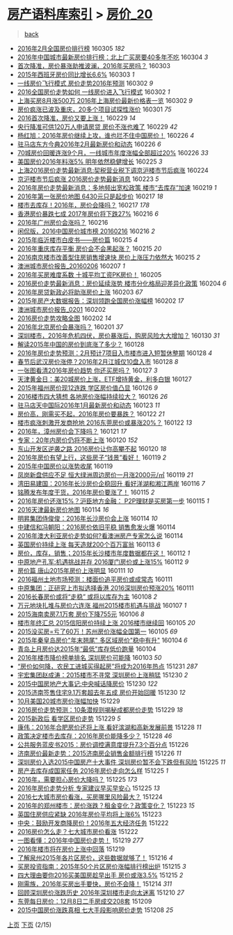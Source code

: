 [房产语料库索引](../../README.md)  > [房价_20](房价_20.md)
====
> [back](../README.md)

- [2016年2月全国房价排行榜](http://jkwz.applinzi.com/ittc/6806109759895766021.html#2016%E5%B9%B42%E6%9C%88%E5%85%A8%E5%9B%BD%E6%88%BF%E4%BB%B7%E6%8E%92%E8%A1%8C%E6%A6%9C) 160305 *182* 
- [2016年中国城市最新房价排行榜：北上广买房要40多年不吃](http://jkwz.applinzi.com/ittc/6805676538070565892.html#2016%E5%B9%B4%E4%B8%AD%E5%9B%BD%E5%9F%8E%E5%B8%82%E6%9C%80%E6%96%B0%E6%88%BF%E4%BB%B7%E6%8E%92%E8%A1%8C%E6%A6%9C%EF%BC%9A%E5%8C%97%E4%B8%8A%E5%B9%BF%E4%B9%B0%E6%88%BF%E8%A6%8140%E5%A4%9A%E5%B9%B4%E4%B8%8D%E5%90%83) 160304 *3* 
- [首次降准，房价暴涨助推波澜，2016年买房吗？](http://jkwz.applinzi.com/ittc/6805462436903650308.html#%E9%A6%96%E6%AC%A1%E9%99%8D%E5%87%86%EF%BC%8C%E6%88%BF%E4%BB%B7%E6%9A%B4%E6%B6%A8%E5%8A%A9%E6%8E%A8%E6%B3%A2%E6%BE%9C%EF%BC%8C2016%E5%B9%B4%E4%B9%B0%E6%88%BF%E5%90%97%EF%BC%9F) 160303  
- [2015年西班牙房价同比增长6.6%](http://jkwz.applinzi.com/ittc/6805213968603808772.html#2015%E5%B9%B4%E8%A5%BF%E7%8F%AD%E7%89%99%E6%88%BF%E4%BB%B7%E5%90%8C%E6%AF%94%E5%A2%9E%E9%95%BF6.6%25) 160303 *1* 
- [一线房价飞行模式 房价走势2016年预测](http://jkwz.applinzi.com/ittc/6804952264930231301.html#%E4%B8%80%E7%BA%BF%E6%88%BF%E4%BB%B7%E9%A3%9E%E8%A1%8C%E6%A8%A1%E5%BC%8F+%E6%88%BF%E4%BB%B7%E8%B5%B0%E5%8A%BF2016%E5%B9%B4%E9%A2%84%E6%B5%8B) 160302 *9* 
- [2016全国房价走势如何 一线房价进入飞行模式](http://jkwz.applinzi.com/ittc/6804948742507594756.html#2016%E5%85%A8%E5%9B%BD%E6%88%BF%E4%BB%B7%E8%B5%B0%E5%8A%BF%E5%A6%82%E4%BD%95+%E4%B8%80%E7%BA%BF%E6%88%BF%E4%BB%B7%E8%BF%9B%E5%85%A5%E9%A3%9E%E8%A1%8C%E6%A8%A1%E5%BC%8F) 160302 *1* 
- [上海买房8月涨500万 2016年上海房价最新价格表一览](http://jkwz.applinzi.com/ittc/6804932584123401221.html#%E4%B8%8A%E6%B5%B7%E4%B9%B0%E6%88%BF8%E6%9C%88%E6%B6%A8500%E4%B8%87+2016%E5%B9%B4%E4%B8%8A%E6%B5%B7%E6%88%BF%E4%BB%B7%E6%9C%80%E6%96%B0%E4%BB%B7%E6%A0%BC%E8%A1%A8%E4%B8%80%E8%A7%88) 160302 *9* 
- [房价疯涨已波及重庆，20多个项目试探性涨价](http://jkwz.applinzi.com/ittc/6804748400666870788.html#%E6%88%BF%E4%BB%B7%E7%96%AF%E6%B6%A8%E5%B7%B2%E6%B3%A2%E5%8F%8A%E9%87%8D%E5%BA%86%EF%BC%8C20%E5%A4%9A%E4%B8%AA%E9%A1%B9%E7%9B%AE%E8%AF%95%E6%8E%A2%E6%80%A7%E6%B6%A8%E4%BB%B7) 160301 *75* 
- [2016首次降准，房价又要上涨！](http://jkwz.applinzi.com/ittc/6804386130703156229.html#2016%E9%A6%96%E6%AC%A1%E9%99%8D%E5%87%86%EF%BC%8C%E6%88%BF%E4%BB%B7%E5%8F%88%E8%A6%81%E4%B8%8A%E6%B6%A8%EF%BC%81) 160229 *14* 
- [央行降准可供120万人申请房贷 房价不涨也难了](http://jkwz.applinzi.com/ittc/6804319302064800773.html#%E5%A4%AE%E8%A1%8C%E9%99%8D%E5%87%86%E5%8F%AF%E4%BE%9B120%E4%B8%87%E4%BA%BA%E7%94%B3%E8%AF%B7%E6%88%BF%E8%B4%B7+%E6%88%BF%E4%BB%B7%E4%B8%8D%E6%B6%A8%E4%B9%9F%E9%9A%BE%E4%BA%86) 160229 *42* 
- [杨红旭：2016年房价继续上攻，谁也拦不住中国房价！](http://jkwz.applinzi.com/ittc/6803230486843360261.html#%E6%9D%A8%E7%BA%A2%E6%97%AD%EF%BC%9A2016%E5%B9%B4%E6%88%BF%E4%BB%B7%E7%BB%A7%E7%BB%AD%E4%B8%8A%E6%94%BB%EF%BC%8C%E8%B0%81%E4%B9%9F%E6%8B%A6%E4%B8%8D%E4%BD%8F%E4%B8%AD%E5%9B%BD%E6%88%BF%E4%BB%B7%EF%BC%81) 160226 *4* 
- [驻马店东方今典2016年2月最新房价和动态](http://jkwz.applinzi.com/ittc/6803156297272787973.html#%E9%A9%BB%E9%A9%AC%E5%BA%97%E4%B8%9C%E6%96%B9%E4%BB%8A%E5%85%B82016%E5%B9%B42%E6%9C%88%E6%9C%80%E6%96%B0%E6%88%BF%E4%BB%B7%E5%92%8C%E5%8A%A8%E6%80%81) 160226 *6* 
- [70城房价回暖连涨9个月，一线城市年度涨幅全部超过20%](http://jkwz.applinzi.com/ittc/6803096247019766788.html#70%E5%9F%8E%E6%88%BF%E4%BB%B7%E5%9B%9E%E6%9A%96%E8%BF%9E%E6%B6%A89%E4%B8%AA%E6%9C%88%EF%BC%8C%E4%B8%80%E7%BA%BF%E5%9F%8E%E5%B8%82%E5%B9%B4%E5%BA%A6%E6%B6%A8%E5%B9%85%E5%85%A8%E9%83%A8%E8%B6%85%E8%BF%8720%25) 160226 *33* 
- [美国房价2016年料涨5% 明年依然稳健增长](http://jkwz.applinzi.com/ittc/6802728487269958660.html#%E7%BE%8E%E5%9B%BD%E6%88%BF%E4%BB%B72016%E5%B9%B4%E6%96%99%E6%B6%A85%25+%E6%98%8E%E5%B9%B4%E4%BE%9D%E7%84%B6%E7%A8%B3%E5%81%A5%E5%A2%9E%E9%95%BF) 160225 *3* 
- [上海2016房价走势最新消息:契税营业税下调京沪楼市节后疯涨](http://jkwz.applinzi.com/ittc/6802401678477231108.html#%E4%B8%8A%E6%B5%B72016%E6%88%BF%E4%BB%B7%E8%B5%B0%E5%8A%BF%E6%9C%80%E6%96%B0%E6%B6%88%E6%81%AF%3A%E5%A5%91%E7%A8%8E%E8%90%A5%E4%B8%9A%E7%A8%8E%E4%B8%8B%E8%B0%83%E4%BA%AC%E6%B2%AA%E6%A5%BC%E5%B8%82%E8%8A%82%E5%90%8E%E7%96%AF%E6%B6%A8) 160224  
- [京沪楼市节后疯涨 2016房价走势最新消息](http://jkwz.applinzi.com/ittc/6802016239027225604.html#%E4%BA%AC%E6%B2%AA%E6%A5%BC%E5%B8%82%E8%8A%82%E5%90%8E%E7%96%AF%E6%B6%A8+2016%E6%88%BF%E4%BB%B7%E8%B5%B0%E5%8A%BF%E6%9C%80%E6%96%B0%E6%B6%88%E6%81%AF) 160223 *5* 
- [2016年房价走势最新消息：多地频出宽松政策 楼市“去库存”加速](http://jkwz.applinzi.com/ittc/6800492447360615429.html#2016%E5%B9%B4%E6%88%BF%E4%BB%B7%E8%B5%B0%E5%8A%BF%E6%9C%80%E6%96%B0%E6%B6%88%E6%81%AF%EF%BC%9A%E5%A4%9A%E5%9C%B0%E9%A2%91%E5%87%BA%E5%AE%BD%E6%9D%BE%E6%94%BF%E7%AD%96+%E6%A5%BC%E5%B8%82%E2%80%9C%E5%8E%BB%E5%BA%93%E5%AD%98%E2%80%9D%E5%8A%A0%E9%80%9F) 160219 *1* 
- [2016年第一张房价地图 6430元只是起步价](http://jkwz.applinzi.com/ittc/6799925971817858052.html#2016%E5%B9%B4%E7%AC%AC%E4%B8%80%E5%BC%A0%E6%88%BF%E4%BB%B7%E5%9C%B0%E5%9B%BE+6430%E5%85%83%E5%8F%AA%E6%98%AF%E8%B5%B7%E6%AD%A5%E4%BB%B7) 160217 *18* 
- [楼市去库存！2016年，房价会降吗？](http://jkwz.applinzi.com/ittc/6799832529662116869.html#%E6%A5%BC%E5%B8%82%E5%8E%BB%E5%BA%93%E5%AD%98%EF%BC%812016%E5%B9%B4%EF%BC%8C%E6%88%BF%E4%BB%B7%E4%BC%9A%E9%99%8D%E5%90%97%EF%BC%9F) 160217 *178* 
- [香港房价暴跌七成 2017年房价将下跌27%](http://jkwz.applinzi.com/ittc/6799458398575789061.html#%E9%A6%99%E6%B8%AF%E6%88%BF%E4%BB%B7%E6%9A%B4%E8%B7%8C%E4%B8%83%E6%88%90+2017%E5%B9%B4%E6%88%BF%E4%BB%B7%E5%B0%86%E4%B8%8B%E8%B7%8C27%25) 160216 *6* 
- [2016年广州房价会涨吗？](http://jkwz.applinzi.com/ittc/6799382245815092228.html#2016%E5%B9%B4%E5%B9%BF%E5%B7%9E%E6%88%BF%E4%BB%B7%E4%BC%9A%E6%B6%A8%E5%90%97%EF%BC%9F) 160216  
- [闲侃版，2016中国房价城市榜  20160216](http://jkwz.applinzi.com/ittc/6799222261076722692.html#%E9%97%B2%E4%BE%83%E7%89%88%EF%BC%8C2016%E4%B8%AD%E5%9B%BD%E6%88%BF%E4%BB%B7%E5%9F%8E%E5%B8%82%E6%A6%9C++20160216) 160216 *2* 
- [2015年临沂楼市白皮书——房价篇](http://jkwz.applinzi.com/ittc/6799064320700843012.html#2015%E5%B9%B4%E4%B8%B4%E6%B2%82%E6%A5%BC%E5%B8%82%E7%99%BD%E7%9A%AE%E4%B9%A6%E2%80%94%E2%80%94%E6%88%BF%E4%BB%B7%E7%AF%87) 160215 *4* 
- [2016年重庆库存平衡  房价会不会黑起涨？](http://jkwz.applinzi.com/ittc/6799052319299732485.html#2016%E5%B9%B4%E9%87%8D%E5%BA%86%E5%BA%93%E5%AD%98%E5%B9%B3%E8%A1%A1++%E6%88%BF%E4%BB%B7%E4%BC%9A%E4%B8%8D%E4%BC%9A%E9%BB%91%E8%B5%B7%E6%B6%A8%EF%BC%9F) 160215 *20* 
- [2016南京楼市改善型住房销售增速快 房价上涨压力依然大](http://jkwz.applinzi.com/ittc/6798958495508464645.html#2016%E5%8D%97%E4%BA%AC%E6%A5%BC%E5%B8%82%E6%94%B9%E5%96%84%E5%9E%8B%E4%BD%8F%E6%88%BF%E9%94%80%E5%94%AE%E5%A2%9E%E9%80%9F%E5%BF%AB+%E6%88%BF%E4%BB%B7%E4%B8%8A%E6%B6%A8%E5%8E%8B%E5%8A%9B%E4%BE%9D%E7%84%B6%E5%A4%A7) 160215 *2* 
- [澳洲城市房价报告_20160206](http://jkwz.applinzi.com/ittc/6796121197918028805.html#%E6%BE%B3%E6%B4%B2%E5%9F%8E%E5%B8%82%E6%88%BF%E4%BB%B7%E6%8A%A5%E5%91%8A_20160206) 160207 *1* 
- [2016年买房难度系数 十城平均工资PK房价！](http://jkwz.applinzi.com/ittc/6795297957716952068.html#2016%E5%B9%B4%E4%B9%B0%E6%88%BF%E9%9A%BE%E5%BA%A6%E7%B3%BB%E6%95%B0+%E5%8D%81%E5%9F%8E%E5%B9%B3%E5%9D%87%E5%B7%A5%E8%B5%84PK%E6%88%BF%E4%BB%B7%EF%BC%81) 160205  
- [2016房价走势最新消息：房价延续涨势 楼市分化格局迎差异化政策](http://jkwz.applinzi.com/ittc/6795012720340501509.html#2016%E6%88%BF%E4%BB%B7%E8%B5%B0%E5%8A%BF%E6%9C%80%E6%96%B0%E6%B6%88%E6%81%AF%EF%BC%9A%E6%88%BF%E4%BB%B7%E5%BB%B6%E7%BB%AD%E6%B6%A8%E5%8A%BF+%E6%A5%BC%E5%B8%82%E5%88%86%E5%8C%96%E6%A0%BC%E5%B1%80%E8%BF%8E%E5%B7%AE%E5%BC%82%E5%8C%96%E6%94%BF%E7%AD%96) 160204 *6* 
- [2016年房贷新政必将助涨房价上涨](http://jkwz.applinzi.com/ittc/6794696812027970565.html#2016%E5%B9%B4%E6%88%BF%E8%B4%B7%E6%96%B0%E6%94%BF%E5%BF%85%E5%B0%86%E5%8A%A9%E6%B6%A8%E6%88%BF%E4%BB%B7%E4%B8%8A%E6%B6%A8) 160203 *67* 
- [2015年房产大数据报告：深圳领跑全国房价涨幅榜](http://jkwz.applinzi.com/ittc/6794313193929311237.html#2015%E5%B9%B4%E6%88%BF%E4%BA%A7%E5%A4%A7%E6%95%B0%E6%8D%AE%E6%8A%A5%E5%91%8A%EF%BC%9A%E6%B7%B1%E5%9C%B3%E9%A2%86%E8%B7%91%E5%85%A8%E5%9B%BD%E6%88%BF%E4%BB%B7%E6%B6%A8%E5%B9%85%E6%A6%9C) 160202 *17* 
- [澳洲城市房价报告_0201](http://jkwz.applinzi.com/ittc/6794180121091113989.html#%E6%BE%B3%E6%B4%B2%E5%9F%8E%E5%B8%82%E6%88%BF%E4%BB%B7%E6%8A%A5%E5%91%8A_0201) 160202  
- [2016房价走势攻略全图](http://jkwz.applinzi.com/ittc/6793827512912184324.html#2016%E6%88%BF%E4%BB%B7%E8%B5%B0%E5%8A%BF%E6%94%BB%E7%95%A5%E5%85%A8%E5%9B%BE) 160202 *14* 
- [2016年北京房价会暴涨吗？](http://jkwz.applinzi.com/ittc/6793807866465092612.html#2016%E5%B9%B4%E5%8C%97%E4%BA%AC%E6%88%BF%E4%BB%B7%E4%BC%9A%E6%9A%B4%E6%B6%A8%E5%90%97%EF%BC%9F) 160201 *37* 
- [深圳楼市，2016年危机四伏，房价暴涨后，购房风险大大增加？](http://jkwz.applinzi.com/ittc/6793021872925049860.html#%E6%B7%B1%E5%9C%B3%E6%A5%BC%E5%B8%82%EF%BC%8C2016%E5%B9%B4%E5%8D%B1%E6%9C%BA%E5%9B%9B%E4%BC%8F%EF%BC%8C%E6%88%BF%E4%BB%B7%E6%9A%B4%E6%B6%A8%E5%90%8E%EF%BC%8C%E8%B4%AD%E6%88%BF%E9%A3%8E%E9%99%A9%E5%A4%A7%E5%A4%A7%E5%A2%9E%E5%8A%A0%EF%BC%9F) 160130 *31* 
- [解读2015年中国的房价到底涨了多少？](http://jkwz.applinzi.com/ittc/6792436929937277957.html#%E8%A7%A3%E8%AF%BB2015%E5%B9%B4%E4%B8%AD%E5%9B%BD%E7%9A%84%E6%88%BF%E4%BB%B7%E5%88%B0%E5%BA%95%E6%B6%A8%E4%BA%86%E5%A4%9A%E5%B0%91%EF%BC%9F) 160128  
- [2016年房价走势预测：2月预计7项目入市楼市进入短暂休整期](http://jkwz.applinzi.com/ittc/6792419065075336196.html#2016%E5%B9%B4%E6%88%BF%E4%BB%B7%E8%B5%B0%E5%8A%BF%E9%A2%84%E6%B5%8B%EF%BC%9A2%E6%9C%88%E9%A2%84%E8%AE%A17%E9%A1%B9%E7%9B%AE%E5%85%A5%E5%B8%82%E6%A5%BC%E5%B8%82%E8%BF%9B%E5%85%A5%E7%9F%AD%E6%9A%82%E4%BC%91%E6%95%B4%E6%9C%9F) 160128 *4* 
- [春节后武汉房价涨停？2016年2月江城仅10盘入市](http://jkwz.applinzi.com/ittc/6792311613176677380.html#%E6%98%A5%E8%8A%82%E5%90%8E%E6%AD%A6%E6%B1%89%E6%88%BF%E4%BB%B7%E6%B6%A8%E5%81%9C%EF%BC%9F2016%E5%B9%B42%E6%9C%88%E6%B1%9F%E5%9F%8E%E4%BB%8510%E7%9B%98%E5%85%A5%E5%B8%82) 160128 *8* 
- [一张图看清2016年房价趋势 你还买房吗？](http://jkwz.applinzi.com/ittc/6792106269020259332.html#%E4%B8%80%E5%BC%A0%E5%9B%BE%E7%9C%8B%E6%B8%852016%E5%B9%B4%E6%88%BF%E4%BB%B7%E8%B6%8B%E5%8A%BF+%E4%BD%A0%E8%BF%98%E4%B9%B0%E6%88%BF%E5%90%97%EF%BC%9F) 160127 *3* 
- [天津黄金日：美20城房价上涨，ETF增持黄金，利多白银](http://jkwz.applinzi.com/ittc/6791943976600994821.html#%E5%A4%A9%E6%B4%A5%E9%BB%84%E9%87%91%E6%97%A5%EF%BC%9A%E7%BE%8E20%E5%9F%8E%E6%88%BF%E4%BB%B7%E4%B8%8A%E6%B6%A8%EF%BC%8CETF%E5%A2%9E%E6%8C%81%E9%BB%84%E9%87%91%EF%BC%8C%E5%88%A9%E5%A4%9A%E7%99%BD%E9%93%B6) 160127  
- [2015年福州房价现12连跌 学区房价值凸显](http://jkwz.applinzi.com/ittc/6791555656838546437.html#2015%E5%B9%B4%E7%A6%8F%E5%B7%9E%E6%88%BF%E4%BB%B7%E7%8E%B012%E8%BF%9E%E8%B7%8C+%E5%AD%A6%E5%8C%BA%E6%88%BF%E4%BB%B7%E5%80%BC%E5%87%B8%E6%98%BE) 160126 *9* 
- [2016楼市四大猜想 各地房价涨幅持续拉大？](http://jkwz.applinzi.com/ittc/6791545038324630532.html#2016%E6%A5%BC%E5%B8%82%E5%9B%9B%E5%A4%A7%E7%8C%9C%E6%83%B3+%E5%90%84%E5%9C%B0%E6%88%BF%E4%BB%B7%E6%B6%A8%E5%B9%85%E6%8C%81%E7%BB%AD%E6%8B%89%E5%A4%A7%EF%BC%9F) 160126 *26* 
- [驻马店天中国际2016年1月最新房价和动态](http://jkwz.applinzi.com/ittc/6790538709581693957.html#%E9%A9%BB%E9%A9%AC%E5%BA%97%E5%A4%A9%E4%B8%AD%E5%9B%BD%E9%99%852016%E5%B9%B41%E6%9C%88%E6%9C%80%E6%96%B0%E6%88%BF%E4%BB%B7%E5%92%8C%E5%8A%A8%E6%80%81) 160123 *11* 
- [房价高，刚需买不起，2016年房价要暴跌？](http://jkwz.applinzi.com/ittc/6790249950524998660.html#%E6%88%BF%E4%BB%B7%E9%AB%98%EF%BC%8C%E5%88%9A%E9%9C%80%E4%B9%B0%E4%B8%8D%E8%B5%B7%EF%BC%8C2016%E5%B9%B4%E6%88%BF%E4%BB%B7%E8%A6%81%E6%9A%B4%E8%B7%8C%EF%BC%9F) 160122 *21* 
- [楼市疯涨刺激开发商抢地 2016东莞房价或暴涨20%？](http://jkwz.applinzi.com/ittc/6790080494683292676.html#%E6%A5%BC%E5%B8%82%E7%96%AF%E6%B6%A8%E5%88%BA%E6%BF%80%E5%BC%80%E5%8F%91%E5%95%86%E6%8A%A2%E5%9C%B0+2016%E4%B8%9C%E8%8E%9E%E6%88%BF%E4%BB%B7%E6%88%96%E6%9A%B4%E6%B6%A820%25%EF%BC%9F) 160122 *13* 
- [2016年，漳州房价会下降吗？](http://jkwz.applinzi.com/ittc/6789812630449554436.html#2016%E5%B9%B4%EF%BC%8C%E6%BC%B3%E5%B7%9E%E6%88%BF%E4%BB%B7%E4%BC%9A%E4%B8%8B%E9%99%8D%E5%90%97%EF%BC%9F) 160121 *17* 
- [专家：20年内房价仍将不断上涨](http://jkwz.applinzi.com/ittc/6789439813363172356.html#%E4%B8%93%E5%AE%B6%EF%BC%9A20%E5%B9%B4%E5%86%85%E6%88%BF%E4%BB%B7%E4%BB%8D%E5%B0%86%E4%B8%8D%E6%96%AD%E4%B8%8A%E6%B6%A8) 160120 *152* 
- [东山开发区逆袭之路 2016房价让你高攀不起](http://jkwz.applinzi.com/ittc/6789342149724341252.html#%E4%B8%9C%E5%B1%B1%E5%BC%80%E5%8F%91%E5%8C%BA%E9%80%86%E8%A2%AD%E4%B9%8B%E8%B7%AF+2016%E6%88%BF%E4%BB%B7%E8%AE%A9%E4%BD%A0%E9%AB%98%E6%94%80%E4%B8%8D%E8%B5%B7) 160120 *18* 
- [2016年房价有望上行，这些房子“钱景”看好！](http://jkwz.applinzi.com/ittc/6789028111186396165.html#2016%E5%B9%B4%E6%88%BF%E4%BB%B7%E6%9C%89%E6%9C%9B%E4%B8%8A%E8%A1%8C%EF%BC%8C%E8%BF%99%E4%BA%9B%E6%88%BF%E5%AD%90%E2%80%9C%E9%92%B1%E6%99%AF%E2%80%9D%E7%9C%8B%E5%A5%BD%EF%BC%81) 160119 *2* 
- [2015年中国房价以涨势收尾](http://jkwz.applinzi.com/ittc/6788977511253935109.html#2015%E5%B9%B4%E4%B8%AD%E5%9B%BD%E6%88%BF%E4%BB%B7%E4%BB%A5%E6%B6%A8%E5%8A%BF%E6%94%B6%E5%B0%BE) 160119  
- [凤岗新盘供应不足 恒大绿洲周边房价一月涨2000元/㎡](http://jkwz.applinzi.com/ittc/6788970878809408516.html#%E5%87%A4%E5%B2%97%E6%96%B0%E7%9B%98%E4%BE%9B%E5%BA%94%E4%B8%8D%E8%B6%B3+%E6%81%92%E5%A4%A7%E7%BB%BF%E6%B4%B2%E5%91%A8%E8%BE%B9%E6%88%BF%E4%BB%B7%E4%B8%80%E6%9C%88%E6%B6%A82000%E5%85%83%2F%E3%8E%A1) 160119 *21* 
- [湾田易建国：2016年长沙房价企稳回升 看好洋湖和湘江两岸](http://jkwz.applinzi.com/ittc/6787822533776770052.html#%E6%B9%BE%E7%94%B0%E6%98%93%E5%BB%BA%E5%9B%BD%EF%BC%9A2016%E5%B9%B4%E9%95%BF%E6%B2%99%E6%88%BF%E4%BB%B7%E4%BC%81%E7%A8%B3%E5%9B%9E%E5%8D%87+%E7%9C%8B%E5%A5%BD%E6%B4%8B%E6%B9%96%E5%92%8C%E6%B9%98%E6%B1%9F%E4%B8%A4%E5%B2%B8) 160116 *7* 
- [铭腾发布年度干货，2016年房价要涨了！](http://jkwz.applinzi.com/ittc/6787632649854256133.html#%E9%93%AD%E8%85%BE%E5%8F%91%E5%B8%83%E5%B9%B4%E5%BA%A6%E5%B9%B2%E8%B4%A7%EF%BC%8C2016%E5%B9%B4%E6%88%BF%E4%BB%B7%E8%A6%81%E6%B6%A8%E4%BA%86%EF%BC%81) 160115 *2* 
- [2016年房价还涨15%？沪臣地方金融： P2P理财是买房第一步](http://jkwz.applinzi.com/ittc/6787506509340738564.html#2016%E5%B9%B4%E6%88%BF%E4%BB%B7%E8%BF%98%E6%B6%A815%25%EF%BC%9F%E6%B2%AA%E8%87%A3%E5%9C%B0%E6%96%B9%E9%87%91%E8%9E%8D%EF%BC%9A+P2P%E7%90%86%E8%B4%A2%E6%98%AF%E4%B9%B0%E6%88%BF%E7%AC%AC%E4%B8%80%E6%AD%A5) 160115 *1* 
- [2016天津最新房价地图](http://jkwz.applinzi.com/ittc/6787245594292782085.html#2016%E5%A4%A9%E6%B4%A5%E6%9C%80%E6%96%B0%E6%88%BF%E4%BB%B7%E5%9C%B0%E5%9B%BE) 160114 *16* 
- [明昇集团侍俊俊：2016年长沙房价会上涨](http://jkwz.applinzi.com/ittc/6787192088760419332.html#%E6%98%8E%E6%98%87%E9%9B%86%E5%9B%A2%E4%BE%8D%E4%BF%8A%E4%BF%8A%EF%BC%9A2016%E5%B9%B4%E9%95%BF%E6%B2%99%E6%88%BF%E4%BB%B7%E4%BC%9A%E4%B8%8A%E6%B6%A8) 160114 *10* 
- [中建信和冯朝阳：2016房价依旧平稳 销售愈发火爆](http://jkwz.applinzi.com/ittc/6787173720942707716.html#%E4%B8%AD%E5%BB%BA%E4%BF%A1%E5%92%8C%E5%86%AF%E6%9C%9D%E9%98%B3%EF%BC%9A2016%E6%88%BF%E4%BB%B7%E4%BE%9D%E6%97%A7%E5%B9%B3%E7%A8%B3+%E9%94%80%E5%94%AE%E6%84%88%E5%8F%91%E7%81%AB%E7%88%86) 160114  
- [2016年澳大利亚房价走势如何?看澳洲房产专家怎么说](http://jkwz.applinzi.com/ittc/6787118497779942404.html#2016%E5%B9%B4%E6%BE%B3%E5%A4%A7%E5%88%A9%E4%BA%9A%E6%88%BF%E4%BB%B7%E8%B5%B0%E5%8A%BF%E5%A6%82%E4%BD%95%3F%E7%9C%8B%E6%BE%B3%E6%B4%B2%E6%88%BF%E4%BA%A7%E4%B8%93%E5%AE%B6%E6%80%8E%E4%B9%88%E8%AF%B4) 160114  
- [英国房价持续上涨 每天造就200个百万富翁](http://jkwz.applinzi.com/ittc/6786790260663124997.html#%E8%8B%B1%E5%9B%BD%E6%88%BF%E4%BB%B7%E6%8C%81%E7%BB%AD%E4%B8%8A%E6%B6%A8+%E6%AF%8F%E5%A4%A9%E9%80%A0%E5%B0%B1200%E4%B8%AA%E7%99%BE%E4%B8%87%E5%AF%8C%E7%BF%81) 160113 *6* 
- [房价，库存，销售；2015年长沙楼市年度数据都在这！](http://jkwz.applinzi.com/ittc/6786451337218884612.html#%E6%88%BF%E4%BB%B7%EF%BC%8C%E5%BA%93%E5%AD%98%EF%BC%8C%E9%94%80%E5%94%AE%EF%BC%9B2015%E5%B9%B4%E9%95%BF%E6%B2%99%E6%A5%BC%E5%B8%82%E5%B9%B4%E5%BA%A6%E6%95%B0%E6%8D%AE%E9%83%BD%E5%9C%A8%E8%BF%99%EF%BC%81) 160112 *1* 
- [中原地产孔军:机遇挑战并存 2016厦门房价或上涨15%](http://jkwz.applinzi.com/ittc/6786431704235508740.html#%E4%B8%AD%E5%8E%9F%E5%9C%B0%E4%BA%A7%E5%AD%94%E5%86%9B%3A%E6%9C%BA%E9%81%87%E6%8C%91%E6%88%98%E5%B9%B6%E5%AD%98+2016%E5%8E%A6%E9%97%A8%E6%88%BF%E4%BB%B7%E6%88%96%E4%B8%8A%E6%B6%A815%25) 160112 *9* 
- [房价篇 唐山2015年房价上涨明显](http://jkwz.applinzi.com/ittc/6786128465036313604.html#%E6%88%BF%E4%BB%B7%E7%AF%87+%E5%94%90%E5%B1%B12015%E5%B9%B4%E6%88%BF%E4%BB%B7%E4%B8%8A%E6%B6%A8%E6%98%8E%E6%98%BE) 160111 *10* 
- [2016福州土地市场预测：楼面价追平房价或成常态](http://jkwz.applinzi.com/ittc/6786091892613841924.html#2016%E7%A6%8F%E5%B7%9E%E5%9C%9F%E5%9C%B0%E5%B8%82%E5%9C%BA%E9%A2%84%E6%B5%8B%EF%BC%9A%E6%A5%BC%E9%9D%A2%E4%BB%B7%E8%BF%BD%E5%B9%B3%E6%88%BF%E4%BB%B7%E6%88%96%E6%88%90%E5%B8%B8%E6%80%81) 160111  
- [中原集团：正研究上市拟选择香港 2016深圳房价预涨20%](http://jkwz.applinzi.com/ittc/6785994766638646276.html#%E4%B8%AD%E5%8E%9F%E9%9B%86%E5%9B%A2%EF%BC%9A%E6%AD%A3%E7%A0%94%E7%A9%B6%E4%B8%8A%E5%B8%82%E6%8B%9F%E9%80%89%E6%8B%A9%E9%A6%99%E6%B8%AF+2016%E6%B7%B1%E5%9C%B3%E6%88%BF%E4%BB%B7%E9%A2%84%E6%B6%A820%25) 160111  
- [2016长春房价或将“走稳” 或将以库存为主](http://jkwz.applinzi.com/ittc/6784878577485087748.html#2016%E9%95%BF%E6%98%A5%E6%88%BF%E4%BB%B7%E6%88%96%E5%B0%86%E2%80%9C%E8%B5%B0%E7%A8%B3%E2%80%9D+%E6%88%96%E5%B0%86%E4%BB%A5%E5%BA%93%E5%AD%98%E4%B8%BA%E4%B8%BB) 160108 *2* 
- [万元地块扎堆与房价六连涨 福州2015楼市机遇与挑战](http://jkwz.applinzi.com/ittc/6784503526491423749.html#%E4%B8%87%E5%85%83%E5%9C%B0%E5%9D%97%E6%89%8E%E5%A0%86%E4%B8%8E%E6%88%BF%E4%BB%B7%E5%85%AD%E8%BF%9E%E6%B6%A8+%E7%A6%8F%E5%B7%9E2015%E6%A5%BC%E5%B8%82%E6%9C%BA%E9%81%87%E4%B8%8E%E6%8C%91%E6%88%98) 160107 *1* 
- [2015海南卖房7.1万套 房价下降755元](http://jkwz.applinzi.com/ittc/6784214662216418308.html#2015%E6%B5%B7%E5%8D%97%E5%8D%96%E6%88%BF7.1%E4%B8%87%E5%A5%97+%E6%88%BF%E4%BB%B7%E4%B8%8B%E9%99%8D755%E5%85%83) 160106 *8* 
- [楼市年终汇总  2015信阳房价持续上涨 2016楼市继续回](http://jkwz.applinzi.com/ittc/6783861097052505092.html#%E6%A5%BC%E5%B8%82%E5%B9%B4%E7%BB%88%E6%B1%87%E6%80%BB++2015%E4%BF%A1%E9%98%B3%E6%88%BF%E4%BB%B7%E6%8C%81%E7%BB%AD%E4%B8%8A%E6%B6%A8+2016%E6%A5%BC%E5%B8%82%E7%BB%A7%E7%BB%AD%E5%9B%9E) 160105 *20* 
- [2015没买房=亏了60万！苏州房价涨幅全国第一](http://jkwz.applinzi.com/ittc/6783835422069359621.html#2015%E6%B2%A1%E4%B9%B0%E6%88%BF%3D%E4%BA%8F%E4%BA%8660%E4%B8%87%EF%BC%81%E8%8B%8F%E5%B7%9E%E6%88%BF%E4%BB%B7%E6%B6%A8%E5%B9%85%E5%85%A8%E5%9B%BD%E7%AC%AC%E4%B8%80) 160105 *69* 
- [2015年秦皇岛房价&quot;年末翘尾&quot; 多区域房价&quot;稳中有升&quot;](http://jkwz.applinzi.com/ittc/6783498725242700805.html#2015%E5%B9%B4%E7%A7%A6%E7%9A%87%E5%B2%9B%E6%88%BF%E4%BB%B7%26quot%3B%E5%B9%B4%E6%9C%AB%E7%BF%98%E5%B0%BE%26quot%3B+%E5%A4%9A%E5%8C%BA%E5%9F%9F%E6%88%BF%E4%BB%B7%26quot%3B%E7%A8%B3%E4%B8%AD%E6%9C%89%E5%8D%87%26quot%3B) 160104 *6* 
- [青岛上月房价达2015年“最低”库存低价跑量](http://jkwz.applinzi.com/ittc/6783399848468546565.html#%E9%9D%92%E5%B2%9B%E4%B8%8A%E6%9C%88%E6%88%BF%E4%BB%B7%E8%BE%BE2015%E5%B9%B4%E2%80%9C%E6%9C%80%E4%BD%8E%E2%80%9D%E5%BA%93%E5%AD%98%E4%BD%8E%E4%BB%B7%E8%B7%91%E9%87%8F) 160104  
- [2016年楼市降价榜单排名 深圳房价可能降](http://jkwz.applinzi.com/ittc/6783227972916085764.html#2016%E5%B9%B4%E6%A5%BC%E5%B8%82%E9%99%8D%E4%BB%B7%E6%A6%9C%E5%8D%95%E6%8E%92%E5%90%8D+%E6%B7%B1%E5%9C%B3%E6%88%BF%E4%BB%B7%E5%8F%AF%E8%83%BD%E9%99%8D) 160103 *50* 
- [“房价如何降，农民工进城买得起房”将成为2016年热点](http://jkwz.applinzi.com/ittc/6781956314393740292.html#%E2%80%9C%E6%88%BF%E4%BB%B7%E5%A6%82%E4%BD%95%E9%99%8D%EF%BC%8C%E5%86%9C%E6%B0%91%E5%B7%A5%E8%BF%9B%E5%9F%8E%E4%B9%B0%E5%BE%97%E8%B5%B7%E6%88%BF%E2%80%9D%E5%B0%86%E6%88%90%E4%B8%BA2016%E5%B9%B4%E7%83%AD%E7%82%B9) 151231 *287* 
- [宇宏集团赵成涛：2015楼市不寻常 深圳房价上涨稍猛](http://jkwz.applinzi.com/ittc/6781645989459002373.html#%E5%AE%87%E5%AE%8F%E9%9B%86%E5%9B%A2%E8%B5%B5%E6%88%90%E6%B6%9B%EF%BC%9A2015%E6%A5%BC%E5%B8%82%E4%B8%8D%E5%AF%BB%E5%B8%B8+%E6%B7%B1%E5%9C%B3%E6%88%BF%E4%BB%B7%E4%B8%8A%E6%B6%A8%E7%A8%8D%E7%8C%9B) 151230 *2* 
- [2015中国房地产大事记:中央喊话降房价](http://jkwz.applinzi.com/ittc/6781614540563416068.html#2015%E4%B8%AD%E5%9B%BD%E6%88%BF%E5%9C%B0%E4%BA%A7%E5%A4%A7%E4%BA%8B%E8%AE%B0%3A%E4%B8%AD%E5%A4%AE%E5%96%8A%E8%AF%9D%E9%99%8D%E6%88%BF%E4%BB%B7) 151230 *122* 
- [2015济南签售住宅9.1万套超去年五成 房价开始回暖](http://jkwz.applinzi.com/ittc/6781504297401582597.html#2015%E6%B5%8E%E5%8D%97%E7%AD%BE%E5%94%AE%E4%BD%8F%E5%AE%859.1%E4%B8%87%E5%A5%97%E8%B6%85%E5%8E%BB%E5%B9%B4%E4%BA%94%E6%88%90+%E6%88%BF%E4%BB%B7%E5%BC%80%E5%A7%8B%E5%9B%9E%E6%9A%96) 151230 *12* 
- [10月美国20城市房价涨幅加快](http://jkwz.applinzi.com/ittc/6781386602089808900.html#10%E6%9C%88%E7%BE%8E%E5%9B%BD20%E5%9F%8E%E5%B8%82%E6%88%BF%E4%BB%B7%E6%B6%A8%E5%B9%85%E5%8A%A0%E5%BF%AB) 151229  
- [2016房价走势预测：10条潜规则揭秘成都房价走势](http://jkwz.applinzi.com/ittc/6781267570183373829.html#2016%E6%88%BF%E4%BB%B7%E8%B5%B0%E5%8A%BF%E9%A2%84%E6%B5%8B%EF%BC%9A10%E6%9D%A1%E6%BD%9C%E8%A7%84%E5%88%99%E6%8F%AD%E7%A7%98%E6%88%90%E9%83%BD%E6%88%BF%E4%BB%B7%E8%B5%B0%E5%8A%BF) 151229 *18* 
- [2015新政后 看学区房价走势](http://jkwz.applinzi.com/ittc/6781160325844042756.html#2015%E6%96%B0%E6%94%BF%E5%90%8E+%E7%9C%8B%E5%AD%A6%E5%8C%BA%E6%88%BF%E4%BB%B7%E8%B5%B0%E5%8A%BF) 151229 *5* 
- [康伟：2016年合肥房价还将上涨 看好滨湖和高新发展前景](http://jkwz.applinzi.com/ittc/6780810784431145989.html#%E5%BA%B7%E4%BC%9F%EF%BC%9A2016%E5%B9%B4%E5%90%88%E8%82%A5%E6%88%BF%E4%BB%B7%E8%BF%98%E5%B0%86%E4%B8%8A%E6%B6%A8+%E7%9C%8B%E5%A5%BD%E6%BB%A8%E6%B9%96%E5%92%8C%E9%AB%98%E6%96%B0%E5%8F%91%E5%B1%95%E5%89%8D%E6%99%AF) 151228 *11* 
- [政策决定楼市去库存：2016年房价能降多少？](http://jkwz.applinzi.com/ittc/6780849998870873093.html#%E6%94%BF%E7%AD%96%E5%86%B3%E5%AE%9A%E6%A5%BC%E5%B8%82%E5%8E%BB%E5%BA%93%E5%AD%98%EF%BC%9A2016%E5%B9%B4%E6%88%BF%E4%BB%B7%E8%83%BD%E9%99%8D%E5%A4%9A%E5%B0%91%EF%BC%9F) 151228 *46* 
- [公共服务蓝皮书2015：房价调控满意度提升7.3个百分点](http://jkwz.applinzi.com/ittc/6779936547524838404.html#%E5%85%AC%E5%85%B1%E6%9C%8D%E5%8A%A1%E8%93%9D%E7%9A%AE%E4%B9%A62015%EF%BC%9A%E6%88%BF%E4%BB%B7%E8%B0%83%E6%8E%A7%E6%BB%A1%E6%84%8F%E5%BA%A6%E6%8F%90%E5%8D%877.3%E4%B8%AA%E7%99%BE%E5%88%86%E7%82%B9) 151226  
- [济南房价最新走势：2015济南房企销售金额排行榜](http://jkwz.applinzi.com/ittc/6779872916539966468.html#%E6%B5%8E%E5%8D%97%E6%88%BF%E4%BB%B7%E6%9C%80%E6%96%B0%E8%B5%B0%E5%8A%BF%EF%BC%9A2015%E6%B5%8E%E5%8D%97%E6%88%BF%E4%BC%81%E9%94%80%E5%94%AE%E9%87%91%E9%A2%9D%E6%8E%92%E8%A1%8C%E6%A6%9C) 151226 *11* 
- [深圳房价入选2015中国房产十大事件 深圳房价暂不会下跌但有风险](http://jkwz.applinzi.com/ittc/6779782382404240388.html#%E6%B7%B1%E5%9C%B3%E6%88%BF%E4%BB%B7%E5%85%A5%E9%80%892015%E4%B8%AD%E5%9B%BD%E6%88%BF%E4%BA%A7%E5%8D%81%E5%A4%A7%E4%BA%8B%E4%BB%B6+%E6%B7%B1%E5%9C%B3%E6%88%BF%E4%BB%B7%E6%9A%82%E4%B8%8D%E4%BC%9A%E4%B8%8B%E8%B7%8C%E4%BD%86%E6%9C%89%E9%A3%8E%E9%99%A9) 151225 *11* 
- [房产去库存成国家任务 2016年房价走向怎么样](http://jkwz.applinzi.com/ittc/6779760858276299781.html#%E6%88%BF%E4%BA%A7%E5%8E%BB%E5%BA%93%E5%AD%98%E6%88%90%E5%9B%BD%E5%AE%B6%E4%BB%BB%E5%8A%A1+2016%E5%B9%B4%E6%88%BF%E4%BB%B7%E8%B5%B0%E5%90%91%E6%80%8E%E4%B9%88%E6%A0%B7) 151225 *1* 
- [2016年，需要担心房价大降吗？](http://jkwz.applinzi.com/ittc/6779722928556082181.html#2016%E5%B9%B4%EF%BC%8C%E9%9C%80%E8%A6%81%E6%8B%85%E5%BF%83%E6%88%BF%E4%BB%B7%E5%A4%A7%E9%99%8D%E5%90%97%EF%BC%9F) 151225 *173* 
- [2016年房价走势分析 专家建议早买早安心](http://jkwz.applinzi.com/ittc/6779724220858909701.html#2016%E5%B9%B4%E6%88%BF%E4%BB%B7%E8%B5%B0%E5%8A%BF%E5%88%86%E6%9E%90+%E4%B8%93%E5%AE%B6%E5%BB%BA%E8%AE%AE%E6%97%A9%E4%B9%B0%E6%97%A9%E5%AE%89%E5%BF%83) 151225 *13* 
- [2016七大城市房价看涨，买房哪里风险最大？](http://jkwz.applinzi.com/ittc/6779377739241096196.html#2016%E4%B8%83%E5%A4%A7%E5%9F%8E%E5%B8%82%E6%88%BF%E4%BB%B7%E7%9C%8B%E6%B6%A8%EF%BC%8C%E4%B9%B0%E6%88%BF%E5%93%AA%E9%87%8C%E9%A3%8E%E9%99%A9%E6%9C%80%E5%A4%A7%EF%BC%9F) 151224  
- [2016年的郑州楼市：房价涨跌？租金变化？政策变化？](http://jkwz.applinzi.com/ittc/6779002536698840068.html#2016%E5%B9%B4%E7%9A%84%E9%83%91%E5%B7%9E%E6%A5%BC%E5%B8%82%EF%BC%9A%E6%88%BF%E4%BB%B7%E6%B6%A8%E8%B7%8C%EF%BC%9F%E7%A7%9F%E9%87%91%E5%8F%98%E5%8C%96%EF%BC%9F%E6%94%BF%E7%AD%96%E5%8F%98%E5%8C%96%EF%BC%9F) 151223 *15* 
- [英国住房供应紧缺 2016年房价平均将上涨6%](http://jkwz.applinzi.com/ittc/6778949247584175108.html#%E8%8B%B1%E5%9B%BD%E4%BD%8F%E6%88%BF%E4%BE%9B%E5%BA%94%E7%B4%A7%E7%BC%BA+2016%E5%B9%B4%E6%88%BF%E4%BB%B7%E5%B9%B3%E5%9D%87%E5%B0%86%E4%B8%8A%E6%B6%A86%25) 151223  
- [中央：鼓励开发商降房价！2016年五大经济任务](http://jkwz.applinzi.com/ittc/6778673913102074885.html#%E4%B8%AD%E5%A4%AE%EF%BC%9A%E9%BC%93%E5%8A%B1%E5%BC%80%E5%8F%91%E5%95%86%E9%99%8D%E6%88%BF%E4%BB%B7%EF%BC%812016%E5%B9%B4%E4%BA%94%E5%A4%A7%E7%BB%8F%E6%B5%8E%E4%BB%BB%E5%8A%A1) 151222  
- [2016房价怎么走？七大城市房价看涨](http://jkwz.applinzi.com/ittc/6778558144443843589.html#2016%E6%88%BF%E4%BB%B7%E6%80%8E%E4%B9%88%E8%B5%B0%EF%BC%9F%E4%B8%83%E5%A4%A7%E5%9F%8E%E5%B8%82%E6%88%BF%E4%BB%B7%E7%9C%8B%E6%B6%A8) 151222  
- [一图看懂：2016年中国房价走势！](http://jkwz.applinzi.com/ittc/6777557216559367172.html#%E4%B8%80%E5%9B%BE%E7%9C%8B%E6%87%82%EF%BC%9A2016%E5%B9%B4%E4%B8%AD%E5%9B%BD%E6%88%BF%E4%BB%B7%E8%B5%B0%E5%8A%BF%EF%BC%81) 151219 *277* 
- [2016年楼市将在房价上涨中回落](http://jkwz.applinzi.com/ittc/6777546750818780165.html#2016%E5%B9%B4%E6%A5%BC%E5%B8%82%E5%B0%86%E5%9C%A8%E6%88%BF%E4%BB%B7%E4%B8%8A%E6%B6%A8%E4%B8%AD%E5%9B%9E%E8%90%BD) 151219  
- [了解泉州2015年各片区房价，这些数据就够了！](http://jkwz.applinzi.com/ittc/6776445591760667652.html#%E4%BA%86%E8%A7%A3%E6%B3%89%E5%B7%9E2015%E5%B9%B4%E5%90%84%E7%89%87%E5%8C%BA%E6%88%BF%E4%BB%B7%EF%BC%8C%E8%BF%99%E4%BA%9B%E6%95%B0%E6%8D%AE%E5%B0%B1%E5%A4%9F%E4%BA%86%EF%BC%81) 151216 *4* 
- [买房投资指南：2015年50个片区房价涨幅排行榜出炉](http://jkwz.applinzi.com/ittc/6776150280400012292.html#%E4%B9%B0%E6%88%BF%E6%8A%95%E8%B5%84%E6%8C%87%E5%8D%97%EF%BC%9A2015%E5%B9%B450%E4%B8%AA%E7%89%87%E5%8C%BA%E6%88%BF%E4%BB%B7%E6%B6%A8%E5%B9%85%E6%8E%92%E8%A1%8C%E6%A6%9C%E5%87%BA%E7%82%89) 151215 *3* 
- [四大理由要你2016买美国房趁早出手 房价或涨3.5%](http://jkwz.applinzi.com/ittc/6776101218992784389.html#%E5%9B%9B%E5%A4%A7%E7%90%86%E7%94%B1%E8%A6%81%E4%BD%A02016%E4%B9%B0%E7%BE%8E%E5%9B%BD%E6%88%BF%E8%B6%81%E6%97%A9%E5%87%BA%E6%89%8B+%E6%88%BF%E4%BB%B7%E6%88%96%E6%B6%A83.5%25) 151215 *2* 
- [刚需族，2016年买房出手要快，房价不会降！](http://jkwz.applinzi.com/ittc/6775662465648165893.html#%E5%88%9A%E9%9C%80%E6%97%8F%EF%BC%8C2016%E5%B9%B4%E4%B9%B0%E6%88%BF%E5%87%BA%E6%89%8B%E8%A6%81%E5%BF%AB%EF%BC%8C%E6%88%BF%E4%BB%B7%E4%B8%8D%E4%BC%9A%E9%99%8D%EF%BC%81) 151214 *311* 
- [回顾深圳房价涨跌历史 2016年深圳楼市走向太迷离](http://jkwz.applinzi.com/ittc/6774087906335654916.html#%E5%9B%9E%E9%A1%BE%E6%B7%B1%E5%9C%B3%E6%88%BF%E4%BB%B7%E6%B6%A8%E8%B7%8C%E5%8E%86%E5%8F%B2+2016%E5%B9%B4%E6%B7%B1%E5%9C%B3%E6%A5%BC%E5%B8%82%E8%B5%B0%E5%90%91%E5%A4%AA%E8%BF%B7%E7%A6%BB) 151210 *27* 
- [东莞每日房价：12月8日二手房成交208套](http://jkwz.applinzi.com/ittc/6773757186354447364.html#%E4%B8%9C%E8%8E%9E%E6%AF%8F%E6%97%A5%E6%88%BF%E4%BB%B7%EF%BC%9A12%E6%9C%888%E6%97%A5%E4%BA%8C%E6%89%8B%E6%88%BF%E6%88%90%E4%BA%A4208%E5%A5%97) 151209  
- [2015中国房价涨跌真相 七大手段影响房价走势](http://jkwz.applinzi.com/ittc/6773405061850072069.html#2015%E4%B8%AD%E5%9B%BD%E6%88%BF%E4%BB%B7%E6%B6%A8%E8%B7%8C%E7%9C%9F%E7%9B%B8+%E4%B8%83%E5%A4%A7%E6%89%8B%E6%AE%B5%E5%BD%B1%E5%93%8D%E6%88%BF%E4%BB%B7%E8%B5%B0%E5%8A%BF) 151208 *25* 


 [上页](房价_203.md) [下页](房价_201.md)          (2/15)